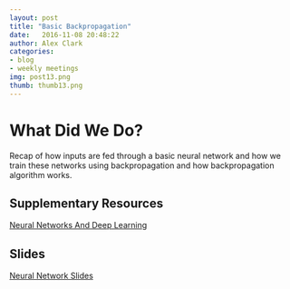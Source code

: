 ```yaml
---
layout: post
title: "Basic Backpropagation"
date: 	2016-11-08 20:48:22
author: Alex Clark
categories:
- blog
- weekly meetings
img: post13.png
thumb: thumb13.png
---
```


# What Did We Do?

Recap of how inputs are fed through a basic neural network and how we train these networks using backpropagation and how backpropagation algorithm works.

## Supplementary Resources

[Neural Networks And Deep Learning](http://neuralnetworksanddeeplearning.com/chap2.html)   


## Slides

[Neural Network Slides](https://docs.google.com/presentation/d/1uJMu4NXhwVDeNYb4zwKlfyftLXN53n5GS76603-5fH8/edit?usp=sharing)

[hampden]: https://github.com/jekyll/jekyll